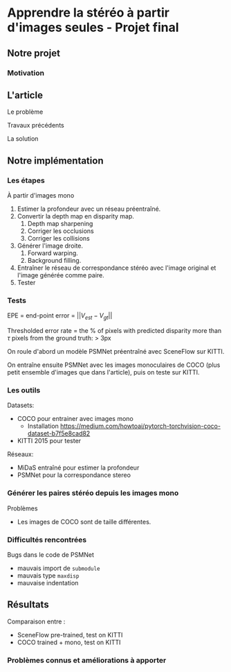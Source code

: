# Apprendre la stéréo à partir d'images seules - Projet final

## Notre projet

### Motivation



## L'article

Le problème

Travaux précédents

La solution

## Notre implémentation

### Les étapes

À partir d'images mono

1. Estimer la profondeur avec un réseau préentraîné.
2. Convertir la depth map en disparity map.
   1. Depth map sharpening
   2. Corriger les occlusions
   3. Corriger les collisions
3. Générer l'image droite.
   1. Forward warping.
   2. Background filling.
4. Entraîner le réseau de correspondance stéréo avec l'image original et l'image générée comme paire.
5. Tester

### Tests

EPE = end-point error = $||V_{est} - V_{gt}||$

Thresholded error rate = the % of pixels with predicted disparity more than $\tau$ pixels from the ground truth: > 3px

On roule d'abord un modèle PSMNet préentraîné avec SceneFlow sur KITTI.

On entraîne ensuite PSMNet avec les images monoculaires de COCO (plus petit ensemble d'images que dans l'article), puis on teste sur KITTI.

### Les outils

Datasets:

- COCO pour entrainer avec images mono
  - Installation https://medium.com/howtoai/pytorch-torchvision-coco-dataset-b7f5e8cad82
- KITTI 2015 pour tester

Réseaux:

- MiDaS entraîné pour estimer la profondeur
- PSMNet pour la correspondance stereo

### Générer les paires stéréo depuis les images mono

Problèmes

- Les images de COCO sont de taille différentes.

### Difficultés rencontrées

Bugs dans le code de PSMNet

- mauvais import de `submodule`
- mauvais type `maxdisp`
- mauvaise indentation

## Résultats

Comparaison entre :

- SceneFlow pre-trained, test on KITTI
- COCO trained + mono, test on KITTI

### Problèmes connus et améliorations à apporter
